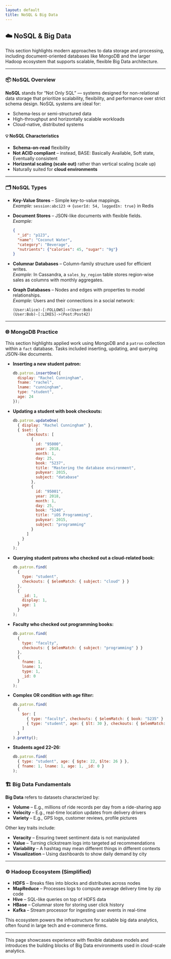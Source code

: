 ```yaml
---
layout: default
title: NoSQL & Big Data
---
```


## ☁️ NoSQL & Big Data

This section highlights modern approaches to data storage and processing, including document-oriented databases like MongoDB and the larger Hadoop ecosystem that supports scalable, flexible Big Data architecture.

---

### 📦 NoSQL Overview

**NoSQL** stands for “Not Only SQL” — systems designed for non-relational data storage that prioritize scalability, flexibility, and performance over strict schema design. NoSQL systems are ideal for:

- Schema-less or semi-structured data
- High-throughput and horizontally scalable workloads
- Cloud-native, distributed systems

#### 💡 NoSQL Characteristics
- **Schema-on-read** flexibility
- **Not ACID compliant** – instead, BASE: Basically Available, Soft state, Eventually consistent
- **Horizontal scaling (scale out)** rather than vertical scaling (scale up)
- Naturally suited for **cloud environments**

---

### 🗂️ NoSQL Types

- **Key-Value Stores** – Simple key-to-value mappings.  
  _Example:_ `session:abc123` → `{userId: 54, loggedIn: true}` in Redis

- **Document Stores** – JSON-like documents with flexible fields.  
  _Example:_
  ```json
  {
    "_id": "p123",
    "name": "Coconut Water",
    "category": "Beverage",
    "nutrients": {"calories": 45, "sugar": "9g"}
  }
  ```

- **Columnar Databases** – Column-family structure used for efficient writes.  
  _Example:_ In Cassandra, a `sales_by_region` table stores region-wise sales as columns with monthly aggregates.

- **Graph Databases** – Nodes and edges with properties to model relationships.  
  _Example:_ Users and their connections in a social network:
  ```
  (User:Alice)-[:FOLLOWS]->(User:Bob)
  (User:Bob)-[:LIKES]->(Post:Post42)
  ```

---

### 🌐 MongoDB Practice

This section highlights applied work using MongoDB and a `patron` collection within a `fact` database. Tasks included inserting, updating, and querying JSON-like documents.

- **Inserting a new student patron:**
  ```js
  db.patron.insertOne({
    display: "Rachel Cunningham",
    fname: "rachel",
    lname: "cunningham",
    type: "student",
    age: 24
  });
  ```

- **Updating a student with book checkouts:**
  ```js
  db.patron.updateOne(
    { display: "Rachel Cunningham" },
    { $set: {
        checkouts: [
          {
            id: "95000",
            year: 2018,
            month: 1,
            day: 25,
            book: "5237",
            title: "Mastering the database environment",
            pubyear: 2015,
            subject: "database"
          },
          {
            id: "95001",
            year: 2018,
            month: 1,
            day: 25,
            book: "5240",
            title: "iOS Programming",
            pubyear: 2015,
            subject: "programming"
          }
        ]
      }
    }
  );
  ```

- **Querying student patrons who checked out a cloud-related book:**
  ```js
  db.patron.find(
    {
      type: "student",
      checkouts: { $elemMatch: { subject: "cloud" } }
    },
    {
      _id: 1,
      display: 1,
      age: 1
    }
  );
  ```

- **Faculty who checked out programming books:**
  ```js
  db.patron.find(
    {
      type: "faculty",
      checkouts: { $elemMatch: { subject: "programming" } }
    },
    {
      fname: 1,
      lname: 1,
      type: 1,
      _id: 0
    }
  );
  ```

- **Complex OR condition with age filter:**
  ```js
  db.patron.find(
    {
      $or: [
        { type: "faculty", checkouts: { $elemMatch: { book: "5235" } } },
        { type: "student", age: { $lt: 30 }, checkouts: { $elemMatch: { book: "5240" } } }
      ]
    }
  ).pretty();
  ```

- **Students aged 22–26:**
  ```js
  db.patron.find(
    { type: "student", age: { $gte: 22, $lte: 26 } },
    { fname: 1, lname: 1, age: 1, _id: 0 }
  );
  ```

### 🏗️ Big Data Fundamentals

**Big Data** refers to datasets characterized by:
- **Volume** – E.g., millions of ride records per day from a ride-sharing app
- **Velocity** – E.g., real-time location updates from delivery drivers
- **Variety** – E.g., GPS logs, customer reviews, profile pictures

Other key traits include:
- **Veracity** – Ensuring tweet sentiment data is not manipulated
- **Value** – Turning clickstream logs into targeted ad recommendations
- **Variability** – A hashtag may mean different things in different contexts
- **Visualization** – Using dashboards to show daily demand by city

---

### ⚙️ Hadoop Ecosystem (Simplified)

- **HDFS** – Breaks files into blocks and distributes across nodes
- **MapReduce** – Processes logs to compute average delivery time by zip code
- **Hive** – SQL-like queries on top of HDFS data
- **HBase** – Columnar store for storing user click history
- **Kafka** – Stream processor for ingesting user events in real-time

This ecosystem powers the infrastructure for scalable big data analytics, often found in large tech and e-commerce firms.

---

This page showcases experience with flexible database models and introduces the building blocks of Big Data environments used in cloud-scale analytics.
